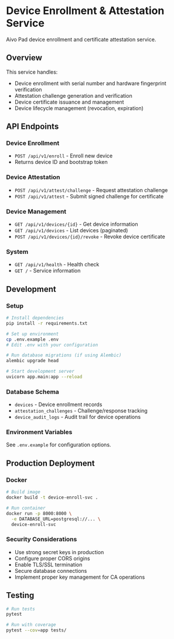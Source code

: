 # Device Enrollment & Attestation Service

Aivo Pad device enrollment and certificate attestation service.

## Overview

This service handles:

- Device enrollment with serial number and hardware fingerprint verification
- Attestation challenge generation and verification
- Device certificate issuance and management
- Device lifecycle management (revocation, expiration)

## API Endpoints

### Device Enrollment

- `POST /api/v1/enroll` - Enroll new device
- Returns device ID and bootstrap token

### Device Attestation  

- `POST /api/v1/attest/challenge` - Request attestation challenge
- `POST /api/v1/attest` - Submit signed challenge for certificate

### Device Management

- `GET /api/v1/devices/{id}` - Get device information
- `GET /api/v1/devices` - List devices (paginated)
- `POST /api/v1/devices/{id}/revoke` - Revoke device certificate

### System

- `GET /api/v1/health` - Health check
- `GET /` - Service information

## Development

### Setup

```bash
# Install dependencies
pip install -r requirements.txt

# Set up environment
cp .env.example .env
# Edit .env with your configuration

# Run database migrations (if using Alembic)
alembic upgrade head

# Start development server
uvicorn app.main:app --reload
```

### Database Schema

- `devices` - Device enrollment records
- `attestation_challenges` - Challenge/response tracking
- `device_audit_logs` - Audit trail for device operations

### Environment Variables

See `.env.example` for configuration options.

## Production Deployment

### Docker

```bash
# Build image
docker build -t device-enroll-svc .

# Run container
docker run -p 8000:8000 \
  -e DATABASE_URL=postgresql://... \
  device-enroll-svc
```

### Security Considerations

- Use strong secret keys in production
- Configure proper CORS origins
- Enable TLS/SSL termination
- Secure database connections
- Implement proper key management for CA operations

## Testing

```bash
# Run tests
pytest

# Run with coverage
pytest --cov=app tests/
```
